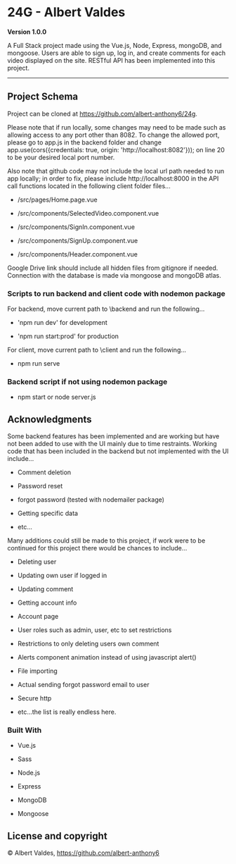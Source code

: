 # 24G - Albert Valdes

**Version 1.0.0**

A Full Stack project made using the Vue.js, Node, Express, mongoDB, and mongoose. Users are able to sign up, log in, and create comments for each video displayed on the site. RESTful API has been implemented into this project.

---

## Project Schema

Project can be cloned at https://github.com/albert-anthony6/24g. 

Please note that if run locally, some changes may need to be made such as allowing access to any port other than 8082.
To change the allowed port, please go to app.js in the backend folder and change app.use(cors({credentials: true, origin: 'http://localhost:8082'})); on line 20 to be your desired local port number.

Also note that github code may not include the local url path needed to run app locally; in order to fix, please include http://localhost:8000 in the API call functions located in the following client folder files...

- /src/pages/Home.page.vue

- /src/components/SelectedVideo.component.vue

- /src/components/SignIn.component.vue

- /src/components/SignUp.component.vue

- /src/components/Header.component.vue

Google Drive link should include all hidden files from gitignore if needed. Connection with the database is made via mongoose and mongoDB atlas.

### Scripts to run backend and client code with nodemon package
For backend, move current path to \backend and run the following...

- 'npm run dev' for development

- 'npm run start:prod' for production

For client, move current path to \client and run the following...

- npm run serve

### Backend script if not using nodemon package

- npm start or node server.js

## Acknowledgments

Some backend features has been implemented and are working but have not been added to use with the UI mainly due to time restraints. Working code that has been included in the backend but not implemented with the UI include...

- Comment deletion

- Password reset

- forgot password (tested with nodemailer package)

- Getting specific data

- etc...

Many additions could still be made to this project, if work were to be continued for this project there would be chances to include...

- Deleting user

- Updating own user if logged in

- Updating comment

- Getting account info

- Account page

- User roles such as admin, user, etc to set restrictions

- Restrictions to only deleting users own comment

- Alerts component animation instead of using javascript alert()

- File importing

- Actual sending forgot password email to user

- Secure http

- etc...the list is really endless here.

### Built With

- Vue.js

- Sass

- Node.js

- Express

- MongoDB

- Mongoose

## License and copyright

© Albert Valdes, https://github.com/albert-anthony6